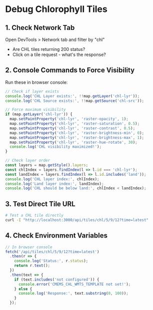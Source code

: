 # Debug Chlorophyll Tiles

## 1. Check Network Tab
Open DevTools > Network tab and filter by "chl"
- Are CHL tiles returning 200 status?
- Click on a tile request - what's the response?

## 2. Console Commands to Force Visibility

Run these in browser console:

```javascript
// Check if layer exists
console.log('CHL Layer exists:', !!map.getLayer('chl-lyr'));
console.log('CHL Source exists:', !!map.getSource('chl-src'));

// Force maximum visibility
if (map.getLayer('chl-lyr')) {
  map.setPaintProperty('chl-lyr', 'raster-opacity', 1);
  map.setPaintProperty('chl-lyr', 'raster-saturation', 0.5);
  map.setPaintProperty('chl-lyr', 'raster-contrast', 0.5);
  map.setPaintProperty('chl-lyr', 'raster-brightness-min', 0);
  map.setPaintProperty('chl-lyr', 'raster-brightness-max', 1);
  map.setPaintProperty('chl-lyr', 'raster-hue-rotate', 30);
  console.log('CHL visibility maximized!');
}

// Check layer order
const layers = map.getStyle().layers;
const chlIndex = layers.findIndex(l => l.id === 'chl-lyr');
const landIndex = layers.findIndex(l => l.id.includes('land'));
console.log('CHL layer index:', chlIndex);
console.log('Land layer index:', landIndex);
console.log('CHL should be below land:', chlIndex < landIndex);
```

## 3. Test Direct Tile URL

```bash
# Test a CHL tile directly
curl -I "http://localhost:3000/api/tiles/chl/5/9/12?time=latest"
```

## 4. Check Environment Variables

```javascript
// In browser console
fetch('/api/tiles/chl/5/9/12?time=latest')
  .then(r => {
    console.log('Status:', r.status);
    return r.text();
  })
  .then(text => {
    if (text.includes('not configured')) {
      console.error('CMEMS_CHL_WMTS_TEMPLATE not set!');
    } else {
      console.log('Response:', text.substring(0, 100));
    }
  });
```
